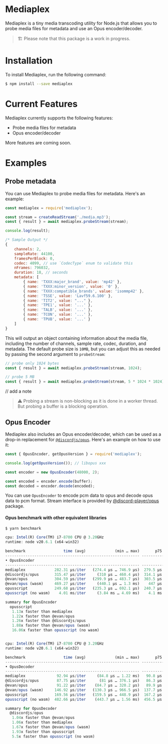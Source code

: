 # Mediaplex

Mediaplex is a tiny media transcoding utility for Node.js that allows you to probe media files for metadata and use an Opus encoder/decoder.

> 🏗️ Please note that this package is a work in progress.

# Installation

To install Mediaplex, run the following command:

```sh
$ npm install --save mediaplex
```

# Current Features

Mediaplex currently supports the following features:

- Probe media files for metadata
- Opus encoder/decoder

More features are coming soon.

# Examples

## Probe metadata

You can use Mediaplex to probe media files for metadata. Here's an example:

```js
const mediaplex = require('mediaplex');

const stream = createReadStream('./media.mp3');
const { result } = await mediaplex.probeStream(stream);

console.log(result);

/* Sample Output */
{
    channels: 2,
    sampleRate: 44100,
    framesPerBlock: 0,
    codec: 4099, // use `CodecType` enum to validate this
    nFrames: 796032,
    duration: 18, // seconds
    metadata: [
        { name: 'TXXX:major_brand', value: 'mp42' },
        { name: 'TXXX:minor_version', value: '0' },
        { name: 'TXXX:compatible_brands', value: 'isommp42' },
        { name: 'TSSE', value: 'Lavf59.6.100' },
        { name: 'TIT2', value: "..." },
        { name: 'TPE1', value: '...' },
        { name: 'TALB', value: '...' },
        { name: 'TCON', value: '...' },
        { name: 'TPUB', value: '...' }
    ]
}
```

This will output an object containing information about the media file, including the number of channels, sample rate, codec, duration, and metadata.
The default probe size is `10MB`, but you can adjust this as needed by passing the second argument to `probeStream`:

```js
// probe only 1024 bytes
const { result } = await mediaplex.probeStream(stream, 1024);

// probe 5 MB
const { result } = await mediaplex.probeStream(stream, 5 * 1024 * 1024);
```

// add a note

> ⚠️
> Probing a stream is non-blocking as it is done in a worker thread. But probing a buffer is a blocking operation.

## Opus Encoder

Mediaplex also includes an Opus encoder/decoder, which can be used as a drop-in replacement for [`@discordjs/opus`](https://github.com/discordjs/opus). Here's an example on how to use it:

```js
const { OpusEncoder, getOpusVersion } = require('mediaplex');

console.log(getOpusVersion()); // libopus xxx

const encoder = new OpusEncoder(48000, 2);

const encoded = encoder.encode(buffer);
const decoded = encoder.decode(encoded);
```

You can use `OpusEncoder` to encode pcm data to opus and decode opus data to pcm format. Stream interface is provided by [@discord-player/opus](https://npm.im/@discord-player/opus) package.

#### Opus benchmark with other equivalent libraries

```js
$ yarn benchmark

cpu: Intel(R) Core(TM) i7-8700 CPU @ 3.20GHz
runtime: node v20.6.1 (x64-win32)

benchmark                 time (avg)             (min … max)       p75       p99      p995
------------------------------------------------------------ -----------------------------
• OpusEncoder
------------------------------------------------------------ -----------------------------
mediaplex             282.31 µs/iter   (274.4 µs … 746.9 µs)  279.5 µs  378.7 µs  391.3 µs
@discordjs/opus       315.47 µs/iter     (310 µs … 460.4 µs)  314.1 µs  384.6 µs  396.8 µs
@evan/opus            304.59 µs/iter   (299.9 µs … 483.7 µs)  303.5 µs  357.4 µs  376.9 µs
@evan/opus (wasm)     469.27 µs/iter     (440.1 µs … 1.3 ms)    447 µs  964.1 µs   1.03 ms
opusscript            249.68 µs/iter   (235.3 µs … 692.1 µs)  240.7 µs  499.5 µs  551.3 µs
opusscript (no wasm)    4.01 ms/iter     (3.84 ms … 4.69 ms)    4.1 ms   4.55 ms   4.69 ms

summary for OpusEncoder
  opusscript
   1.13x faster than mediaplex
   1.22x faster than @evan/opus
   1.26x faster than @discordjs/opus
   1.88x faster than @evan/opus (wasm)
   16.06x faster than opusscript (no wasm)


cpu: Intel(R) Core(TM) i7-8700 CPU @ 3.20GHz
runtime: node v20.6.1 (x64-win32)

benchmark                 time (avg)             (min … max)       p75       p99      p995
------------------------------------------------------------ -----------------------------
• OpusDecoder
------------------------------------------------------------ -----------------------------
mediaplex              92.94 µs/iter     (84.8 µs … 1.22 ms)   90.8 µs  143.5 µs  161.8 µs
@discordjs/opus        87.75 µs/iter      (81 µs … 376.1 µs)   86.3 µs  130.2 µs    142 µs
@evan/opus             91.22 µs/iter    (84.7 µs … 320.2 µs)   89.9 µs  133.4 µs    142 µs
@evan/opus (wasm)     146.92 µs/iter   (130.3 µs … 966.5 µs)  137.7 µs  298.7 µs  309.3 µs
opusscript            169.56 µs/iter   (159.5 µs … 448.9 µs)  167.2 µs  232.6 µs  258.6 µs
opusscript (no wasm)  482.66 µs/iter    (443.7 µs … 1.56 ms)  456.5 µs  965.8 µs  995.3 µs

summary for OpusDecoder
  @discordjs/opus
   1.04x faster than @evan/opus
   1.06x faster than mediaplex
   1.67x faster than @evan/opus (wasm)
   1.93x faster than opusscript
   5.5x faster than opusscript (no wasm)
```
